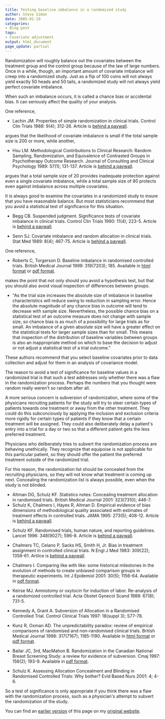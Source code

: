 ```yaml
---
title: Testing baseline imbalance in a randomized study
author: Steve Simon
date: 2005-01-19
categories:
- Blog post
tags:
- Covariate adjustment
output: html_document
page_update: partial
---
```


Randomization will roughly balance out the covariates between the treatment group and the control group because of the law of large numbers. Once in a while, though, an important amount of covariate imbalance will creep into a randomized study. Just as a flip of 100 coins will not always yield exactly 50 heads and 50 tails, a randomized study will not always yield perfect covariate imbalance.

<!--more-->

When such an imbalance occurs, it is called a chance bias or accidental bias. It can seriously affect the quality of your analysis.

One reference,

- Lachin JM. Properties of simple randomization in clinical trials. Control Clin Trials 1988: 9(4); 312-26. Article is [behind a paywall][lac1].

[lac1]: https://www.sciencedirect.com/science/article/abs/pii/0197245688900463

argues that the likelihood of covariate imbalance is small if the total sample size is 200 or more, while another,

- Hsu LM. Methodological Contributions to Clinical Research: Random Sampling, Randomization, and Equivalence of Contrasted Groups in Psychotherapy Outcome Research. Journal of Consulting and Clinical Psychology 1989: 57(1); 131-137. Article is [behind a paywall][hsu1].

[hsu1]: https://psycnet.apa.org/record/1989-26784-001

argues that a total sample size of 20 provides inadequate protection against even a single covariate imbalance, while a total sample size of 80 protects even against imbalance across multiple covariates.

It is always good to examine the covariates in a randomized study to insure that you have reasonable balance. But most statisticians recommend that you avoid a statistical test of significance for this situation.

- Begg CB. Suspended judgment. Significance tests of covariate imbalance in clinical trials. Control Clin Trials 1990: 11(4); 223-5. Article is [behind a paywall][beg1].

[beg1]: https://www.sciencedirect.com/science/article/abs/pii/0197245690900373

- Senn SJ. Covariate imbalance and random allocation in clinical trials. Stat Med 1989: 8(4); 467-75. Article is [behind a paywall][sen1].

[sen1]: https://onlinelibrary.wiley.com/doi/10.1002/sim.4780080410

One reference,

- Roberts C, Torgerson D. Baseline imbalance in randomised controlled trials. British Medical Journal 1999: 319(7203); 185. Available in [html format][rob1] or [pdf format][rob2].

[rob1]: http://bmj.com/cgi/content/full/319/7203/185
[rob2]: http://bmj.com/cgi/reprint/319/7203/185.pdf

makes the point that not only should you avoid a hypothesis test, but that you should also avoid visual inspection of differences between groups.

+ "As the trial size increases the absolute size of imbalance in baseline characteristics will reduce owing to reduction in sampling error. Hence the absolute magnitude of any chance bias in outcome will tend to decrease with sample size. Nevertheless, the possible chance bias on a statistical test of an outcome measure does not change with sample size, so chance bias is as much of a possibility for large trials as for small. An imbalance of a given absolute size will have a greater effect on the statistical tests for larger sample sizes than for small. This means that inspection of the distribution of baseline variables between groups is also an inappropriate method on which to base the decision to adjust or not adjust a statistical test of a trial outcome."

These authors recommend that you select baseline covariates prior to data collection and adjust for them in an analysis of covariance model.

The reason to avoid a test of significance for baseline values in a randomized trial is that such a test addresses only whether there was a flaw in the randomization process. Perhaps the numbers that you thought were random really weren't so random after all.

A more serious concern is subversion of randomization, where some of the physicians recruiting patients for the study will try to steer certain types of patients towards one treatment or away from the other treatment. They could do this subconciously by applying the inclusion and exclusion criteria more rigidly for certain types of patients if they know that a certain treatment will be assigned. They could also deliberately delay a patient's entry into a trial for a day or two so that a different patient gets the less preferred treatment.

Physicians who deliberately tries to subvert the randomization process are behaving unethically. They recognize that equipoise is not applicable for this particular patient, so they should offer the patient the preferred treatment outside of the randomized trial.

For this reason, the randomization list should be concealed from the recruiting physicians, so they will not know what treatment is coming up next. Concealing the randomization list is always possible, even when the study is not blinded.

- Altman DG, Schulz KF. Statistics notes: Concealing treatment allocation in randomised trials. British Medical Journal 2001: 323(7310); 446-7.
- Schulz K, Chalmers I, Hayes R, Altman D. Empirical evidence of bias dimensions of methodological quality associated with estimates of treatment effects in controlled trials. JAMA 1995: 273(5); 408-12. Article is [behind a paywall][sch1].

[sch1]: https://jamanetwork.com/journals/jama/article-abstract/386770

- Schulz KF. Randomised trials, human nature, and reporting guidelines. Lancet 1996: 348(9027); 596-8. Article is [behind a paywall][sch2].

[sch2]: https://www.thelancet.com/journals/lancet/article/PIIS0140-6736(96)01201-9/fulltext

- Chalmers TC, Celano P, Sacks HS, Smith H, Jr. Bias in treatment assignment in controlled clinical trials. N Engl J Med 1983: 309(22); 1358-61. Artilce is [behind a paywall][cha1].

[cha1]: https://www.nejm.org/doi/10.1056/NEJM198312013092204

- Chalmers I. Comparing like with like: some historical milestones in the evolution of methods to create unbiased comparison groups in therapeutic experiments. Int J Epidemiol 2001: 30(5); 1156-64. Available in [pdf format][cha2].

[cha2]: https://academic.oup.com/ije/article/30/5/1156/724200

- Keirse MJ. Amniotomy or oxytocin for induction of labor. Re-analysis of a randomized controlled trial. Acta Obstet Gynecol Scand 1988: 67(8); 731-5.

- Kennedy A, Grant A. Subversion of Allocation in a Randomised Controlled Trial. Control Clinical Trials 1997: 18(suppl 3); S77-78.

- Kunz R, Oxman AD. The unpredictability paradox: review of empirical comparisons of randomised and non-randomised clinical trials. British Medical Journal 1998: 317(7167); 1185-1190. Available in [html format][kun1] or [pdf format][kun2].

[kun1]: http://bmj.com/cgi/content/full/317/7167/1185
[kun2]: http://bmj.com/cgi/reprint/317/7167/1185.pdf

- Bailar JC, 3rd, MacMahon B. Randomization in the Canadian National Breast Screening Study: a review for evidence of subversion. Cmaj 1997: 156(2); 193-9. Available in [pdf format][bai1].

[bai1]: http://www.cmaj.ca/cgi/reprint/156/2/193.pdf

- Schulz K. Assessing Allocation Concealment and Blinding in Randomised Controlled Trials: Why bother? Evid Based Nurs 2001: 4; 4-6.

So a test of significance is only appropriate if you think there was a flaw with the randomization process, such as a physician's attempt to subvert the randomization of the study.

You can find an [earlier version][sim1] of this page on my [original website][sim2].

[sim1]: http://www.pmean.com/05/BaselineImbalance.html
[sim2]: http://www.pmean.com/original_site.html
